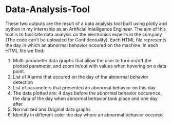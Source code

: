 # Data-Analysis-Tool
These two outputs are the result of a data analysis tool built using plotly and python in my internship as an Artificial Intelligence Engineer.
The aim of this tool is to facilitate data analysis on the electronics experts in the company (The code can't be uploaded for Confidentiality).
Each HTML file represents the day in which an abnormal behavior occured on the machine.
In each HTML file we find:
  1) Multi-parameter data graphs that allow the user to turn on/off the plotted parameter, and zoom in/out with values when hovering on a data point.
  2) List of Alarms that occured on the day of the abnormal behavior detection
  3) List of parameters that presented an abnormal behavior on this day
  4) The data plotted are: 4 days before the abnormal behavior occurence, the data of the day when abnormal behavior took place and one day after
  5) Normalized and Original data graphs
  6) Identify in different color the day where an abnormal behavior occured
